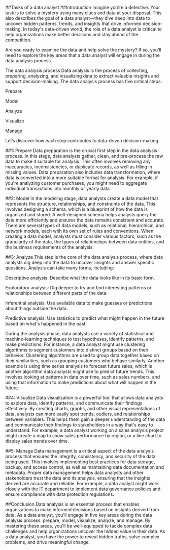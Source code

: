 ##Tasks of a data analyst
##Introduction
Imagine you're a detective. Your task is to solve a mystery using many clues and data at your disposal. This also describes the goal of a data analyst—they dive deep into data to uncover hidden patterns, trends, and insights that drive informed decision-making. In today's data-driven world, the role of a data analyst is critical to help organizations make better decisions and stay ahead of the competition. 

Are you ready to examine the data and help solve the mystery? If so, you’ll need to explore the key areas that a data analyst will engage in during the data analysis process.

The data analysis process
Data analysis is the process of collecting, preparing, analyzing, and visualizing data to extract valuable insights and support decision-making. The data analysis process has five critical steps: 

Prepare

Model

Analyze

Visualize

Manage

Let’s discover how each step contributes to data-driven decision-making.

##1: Prepare
Data preparation is the crucial first step in the data analysis process. In this stage, data analysts gather, clean, and pre-process the raw data to make it suitable for analysis. This often involves removing any inaccuracies, inconsistencies, or duplicate records, as well as filling in missing values. Data preparation also includes data transformation, where data is converted into a more suitable format for analysis. For example, if you're analyzing customer purchases, you might need to aggregate individual transactions into monthly or yearly data.

##2: Model
In the modeling stage, data analysts create a data model that represents the structure, relationships, and constraints of the data. This involves designing a schema, which is a blueprint of how the data is organized and stored. A well-designed schema helps analysts query the data more efficiently and ensures the data remains consistent and accurate. There are several types of data models, such as relational, hierarchical, and network models, each with its own set of rules and conventions. When creating a data model, analysts must consider various factors, such as the granularity of the data, the types of relationships between data entities, and the business requirements of the analysis.

##3: Analyze
This step is the core of the data analysis process, where data analysts dig deep into the data to uncover insights and answer specific questions. Analysis can take many forms, including:

Descriptive analysis: Describe what the data looks like in its basic form. 

Exploratory analysis: Dig deeper to try and find interesting patterns or relationships between different parts of the data. 

Inferential analysis: Use available data to make guesses or predictions about things outside the data.

Predictive analysis: Use statistics to predict what might happen in the future based on what's happened in the past.

During the analysis phase, data analysts use a variety of statistical and machine-learning techniques to test hypotheses, identify patterns, and make predictions. For instance, a data analyst might use clustering algorithms to segment customers into distinct groups based on their behavior. Clustering algorithms are used to group data together based on their similarities, such as grouping customers who behave similarly. Another example is using time series analysis to forecast future sales, which is another algorithm data analysts might use to predict future trends. This involves looking at patterns in data over time, such as sales numbers, and using that information to make predictions about what will happen in the future.

##4: Visualize
Data visualization is a powerful tool that allows data analysts to explore data, identify patterns, and communicate their findings effectively. By creating charts, graphs, and other visual representations of data, analysts can more easily spot trends, outliers, and relationships between variables. This helps them gain a deeper understanding of the data and communicate their findings to stakeholders in a way that's easy to understand. For example, a data analyst working on a sales analysis project might create a map to show sales performance by region, or a line chart to display sales trends over time.

##5: Manage 
Data management is a critical aspect of the data analysis process that ensures the integrity, consistency, and security of the data being used. This involves implementing best practices for data storage, backup, and access control, as well as maintaining data documentation and metadata. Proper data management helps data analysts and other stakeholders trust the data and its analysis, ensuring that the insights derived are accurate and reliable. For example, a data analyst might work closely with the IT department to implement data governance policies and ensure compliance with data protection regulations.

##Conclusion
Data analysis is an essential process that enables organizations to make informed decisions based on insights derived from data. As a data analyst, you'll engage in five key areas during the data analysis process: prepare, model, visualize, analyze, and manage. By mastering these areas, you'll be well-equipped to tackle complex data challenges and help organizations uncover the hidden value in their data. As a data analyst, you have the power to reveal hidden truths, solve complex problems, and drive meaningful change.